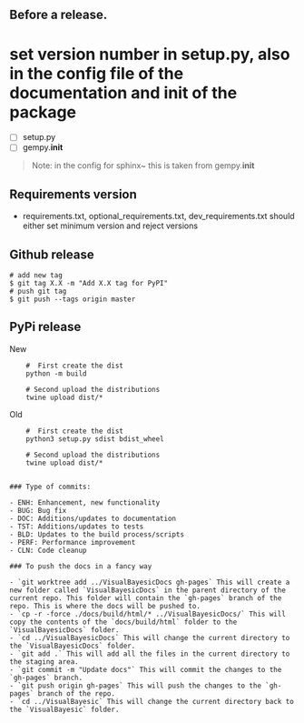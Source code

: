 Before a release.
----------------
# set version number in setup.py, also in the config file of the documentation and init of the package
- [ ] setup.py
- [ ] gempy.__init__
> Note: in the config for sphinx~ this is taken from gempy.__init__

Requirements version
--------------------
- requirements.txt, optional_requirements.txt, dev_requirements.txt should either set minimum version and reject versions

Github release
--------------
    # add new tag
    $ git tag X.X -m "Add X.X tag for PyPI"
    # push git tag
    $ git push --tags origin master

PyPi release
------------
New 
```
    #  First create the dist
    python -m build

    # Second upload the distributions
    twine upload dist/*
```

Old
```
    #  First create the dist
    python3 setup.py sdist bdist_wheel

    # Second upload the distributions
    twine upload dist/*


### Type of commits:

- ENH: Enhancement, new functionality
- BUG: Bug fix
- DOC: Additions/updates to documentation
- TST: Additions/updates to tests
- BLD: Updates to the build process/scripts
- PERF: Performance improvement
- CLN: Code cleanup

### To push the docs in a fancy way

- `git worktree add ../VisualBayesicDocs gh-pages` This will create a new folder called `VisualBayesicDocs` in the parent directory of the current repo. This folder will contain the `gh-pages` branch of the repo. This is where the docs will be pushed to.
- `cp -r -force ./docs/build/html/* ../VisualBayesicDocs/` This will copy the contents of the `docs/build/html` folder to the `VisualBayesicDocs` folder.
- `cd ../VisualBayesicDocs` This will change the current directory to the `VisualBayesicDocs` folder.
- `git add .` This will add all the files in the current directory to the staging area.
- `git commit -m "Update docs"` This will commit the changes to the `gh-pages` branch.
- `git push origin gh-pages` This will push the changes to the `gh-pages` branch of the repo.
- `cd ../VisualBayesic` This will change the current directory back to the `VisualBayesic` folder.
